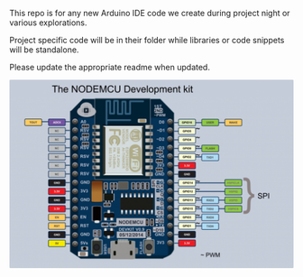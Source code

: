 This repo is for any new Arduino IDE code we create during project night or various explorations.

Project specific code will be in their folder while libraries or code snippets will be standalone.

Please update the appropriate readme when updated.

![Node MCU V1.0 Pinout](/images/esp_nodemcu_pinout.png)
